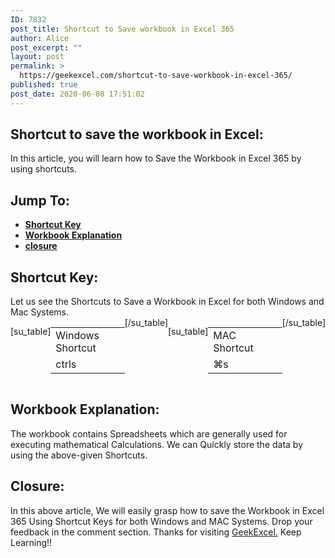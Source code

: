 ```yaml
---
ID: 7832
post_title: Shortcut to Save workbook in Excel 365
author: Alice
post_excerpt: ""
layout: post
permalink: >
  https://geekexcel.com/shortcut-to-save-workbook-in-excel-365/
published: true
post_date: 2020-06-08 17:51:02
---
```

<h2>Shortcut to save the workbook in Excel:</h2>
In this article, you will learn how to Save the Workbook in Excel 365 by using shortcuts.
<h2>Jump To:</h2>
<ul>
 	<li><strong><a href="#1">Shortcut Key</a></strong></li>
 	<li><strong><a href="#2">Workbook Explanation</a></strong></li>
 	<li><strong><a href="3">closure</a></strong></li>
</ul>
<h2 id="1">Shortcut Key:</h2>
Let us see the Shortcuts to Save a Workbook in Excel for both Windows and Mac Systems.
<div style="display: flex;">

[su_table]
<table>
<tbody>
<tr>
<td>Windows Shortcut</td>
</tr>
<tr>
<td style="display: flex;"><span class="key-flex"><span class="win-key" style="width: 120px;"><span class="custom-span-key">ctrl</span></span></span><span class="key-flex"><span class="win-key"><span class="custom-span-key">s</span></span></span></td>
</tr>
</tbody>
</table>
[/su_table]

[su_table]
<table style="float: right;">
<tbody>
<tr>
<td>MAC Shortcut</td>
</tr>
<tr>
<td style="display: flex;"><span class="key-flex"><span class="mac-key"><span class="custom-span-key">⌘</span></span></span><span class="key-flex"><span class="mac-key"><span class="custom-span-key">s</span></span></span></td>
</tr>
</tbody>
</table>
[/su_table]

</div>
<h2 id="2">Workbook Explanation:</h2>
The workbook contains Spreadsheets which are generally used for executing mathematical Calculations. We can Quickly store the data by using the above-given Shortcuts.
<h2 id="3">Closure:</h2>
In this above article, We will easily grasp how to save the Workbook in Excel 365 Using Shortcut Keys for both Windows and MAC Systems. Drop your feedback in the comment section. Thanks for visiting <a href="https://geekexcel.com/">GeekExcel.</a> Keep Learning!!